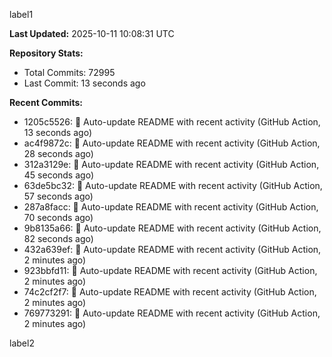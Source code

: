 
label1 
<!-- ACTIVITY_START -->
**Last Updated:** 2025-10-11 10:08:31 UTC

**Repository Stats:**
- Total Commits: 72995
- Last Commit: 13 seconds ago

**Recent Commits:**
- 1205c5526: 🤖 Auto-update README with recent activity (GitHub Action, 13 seconds ago)
- ac4f9872c: 🤖 Auto-update README with recent activity (GitHub Action, 28 seconds ago)
- 312a3129e: 🤖 Auto-update README with recent activity (GitHub Action, 45 seconds ago)
- 63de5bc32: 🤖 Auto-update README with recent activity (GitHub Action, 57 seconds ago)
- 287a8facc: 🤖 Auto-update README with recent activity (GitHub Action, 70 seconds ago)
- 9b8135a66: 🤖 Auto-update README with recent activity (GitHub Action, 82 seconds ago)
- 432a639ef: 🤖 Auto-update README with recent activity (GitHub Action, 2 minutes ago)
- 923bbfd11: 🤖 Auto-update README with recent activity (GitHub Action, 2 minutes ago)
- 74c2cf2f7: 🤖 Auto-update README with recent activity (GitHub Action, 2 minutes ago)
- 769773291: 🤖 Auto-update README with recent activity (GitHub Action, 2 minutes ago)
<!-- ACTIVITY_END -->

label2
